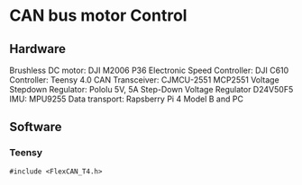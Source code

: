 # CAN bus motor Control

## Hardware

Brushless DC motor: DJI M2006 P36
Electronic Speed Controller: DJI C610
Controller: Teensy 4.0
CAN Transceiver: CJMCU-2551 MCP2551
Voltage Stepdown Regulator: Pololu 5V, 5A Step-Down Voltage Regulator D24V50F5
IMU: MPU9255
Data transport: Rapsberry Pi 4 Model B and PC

## Software
### Teensy


`#include <FlexCAN_T4.h>`
